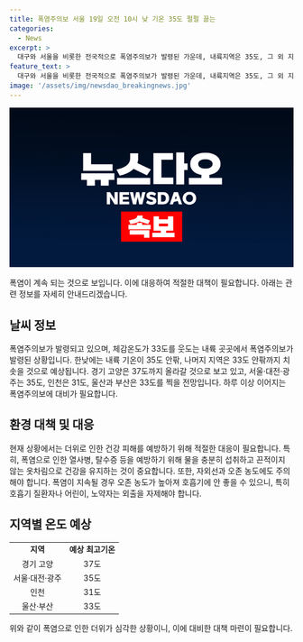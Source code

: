 ```yaml
---
title: 폭염주의보 서울 19일 오전 10시 낮 기온 35도 펄펄 끓는
categories:
  - News
excerpt: >
  대구와 서울을 비롯한 전국적으로 폭염주의보가 발령된 가운데, 내륙지역은 35도, 그 외 지역은 33도 안팎까지 올라갈 것으로 예상됩니다. 강원 강릉은 열대야에 시달리며, 일부 지역은 오존 농도가 매우 높아 호흡기 질환자들은 외출을 자제해야 합니다. 특히 경기 고양은 37도까지 치솟을 전망이며, 무더운 한낮에는 적정한 대비가 필요합니다.
feature_text: >
  대구와 서울을 비롯한 전국적으로 폭염주의보가 발령된 가운데, 내륙지역은 35도, 그 외 지역은 33도 안팎까지 올라갈 것으로 예상됩니다. 강원 강릉은 열대야에 시달리며, 일부 지역은 오존 농도가 매우 높아 호흡기 질환자들은 외출을 자제해야 합니다. 특히 경기 고양은 37도까지 치솟을 전망이며, 무더운 한낮에는 적정한 대비가 필요합니다.
image: '/assets/img/newsdao_breakingnews.jpg'
---
```


<p><img src="/assets/img/newsdao_breakingnews.jpg" alt="implanttips 속보" /></p>

<p data-ke-size="size16">폭염이 계속 되는 것으로 보입니다. 이에 대응하여 적절한 대책이 필요합니다. 아래는 관련 정보를 자세히 안내드리겠습니다.</p>

<h2 data-ke-size="size26">날씨 정보</h2>

<p data-ke-size="size16">폭염주의보가 발령되고 있으며, 체감온도가 33도를 웃도는 내륙 곳곳에서 폭염주의보가 발령된 상황입니다. 한낮에는 내륙 기온이 35도 안팎, 나머지 지역은 33도 안팎까지 치솟을 것으로 예상됩니다. 경기 고양은 37도까지 올라갈 것으로 보고 있고, 서울·대전·광주는 35도, 인천은 31도, 울산과 부산은 33도를 찍을 전망입니다. 하루 이상 이어지는 폭염주의보에 대비가 필요합니다.</p>

<h2 data-ke-size="size26">환경 대책 및 대응</h2>

<p data-ke-size="size16">현재 상황에서는 더위로 인한 건강 피해를 예방하기 위해 적절한 대응이 필요합니다. 특히, 폭염으로 인한 열사병, 탈수증 등을 예방하기 위해 물을 충분히 섭취하고 끈적이지 않는 옷차림으로 건강을 유지하는 것이 중요합니다. 또한, 자외선과 오존 농도에도 주의해야 합니다. 폭염이 지속될 경우 오존 농도가 높아져 호흡기에 안 좋을 수 있으니, 특히 호흡기 질환자나 어린이, 노약자는 외출을 자제해야 합니다.</p>

<h2 data-ke-size="size26">지역별 온도 예상</h2>

<table>
  <tr>
    <td style="text-align: center; height: 17px;"><b>지역</b></td>
    <td style="text-align: center; height: 17px;"><b>예상 최고기온</b></td>
  </tr>
  <tr>
    <td style="text-align: center; height: 17px;">경기 고양</td>
    <td style="text-align: center; height: 17px;">37도</td>
  </tr>
  <tr>
    <td style="text-align: center; height: 17px;">서울·대전·광주</td>
    <td style="text-align: center; height: 17px;">35도</td>
  </tr>
  <tr>
    <td style="text-align: center; height: 17px;">인천</td>
    <td style="text-align: center; height: 17px;">31도</td>
  </tr>
  <tr>
    <td style="text-align: center; height: 17px;">울산·부산</td>
    <td style="text-align: center; height: 17px;">33도</td>
  </tr>
</table>

<p data-ke-size="size16">위와 같이 폭염으로 인한 더위가 심각한 상황이니, 이에 대비한 대책 마련이 필요합니다.</p>

